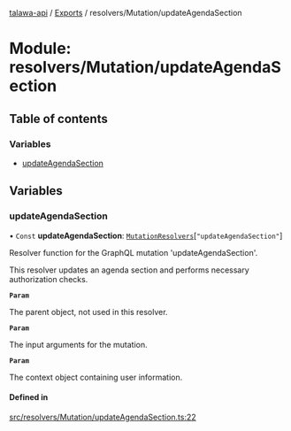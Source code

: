[talawa-api](../README.md) / [Exports](../modules.md) / resolvers/Mutation/updateAgendaSection

# Module: resolvers/Mutation/updateAgendaSection

## Table of contents

### Variables

- [updateAgendaSection](resolvers_Mutation_updateAgendaSection.md#updateagendasection)

## Variables

### updateAgendaSection

• `Const` **updateAgendaSection**: [`MutationResolvers`](types_generatedGraphQLTypes.md#mutationresolvers)[``"updateAgendaSection"``]

Resolver function for the GraphQL mutation 'updateAgendaSection'.

This resolver updates an agenda section and performs necessary authorization checks.

**`Param`**

The parent object, not used in this resolver.

**`Param`**

The input arguments for the mutation.

**`Param`**

The context object containing user information.

#### Defined in

[src/resolvers/Mutation/updateAgendaSection.ts:22](https://github.com/PalisadoesFoundation/talawa-api/blob/4c7d3ea/src/resolvers/Mutation/updateAgendaSection.ts#L22)
